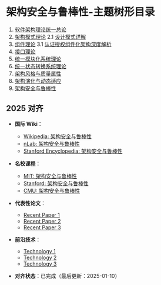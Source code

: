 ﻿# 架构安全与鲁棒性-主题树形目录

1. [软件架构理论统一总论](00-软件架构理论统一总论.md)
2. [架构模式理论](01-架构模式理论.md)
   2.1 [设计模式详解](01a-设计模式详解.md)
3. [组件理论](02-组件理论.md)
   3.1 [认证授权组件化架构深度解析](02a-认证授权组件化架构深度解析.md)
4. [接口理论](03-接口理论.md)
5. [统一模块化系统理论](04-统一模块化系统理论.md)
6. [统一状态转换系统理论](05-统一状态转换系统理论.md)
7. [架构风格与质量属性](06-架构风格与质量属性.md)
8. [架构演化与动态适应](07-架构演化与动态适应.md)
9. [架构安全与鲁棒性](08-架构安全与鲁棒性.md)

## 2025 对齐

- **国际 Wiki**：
  - [Wikipedia: 架构安全与鲁棒性](https://en.wikipedia.org/wiki/架构安全与鲁棒性)
  - [nLab: 架构安全与鲁棒性](https://ncatlab.org/nlab/show/架构安全与鲁棒性)
  - [Stanford Encyclopedia: 架构安全与鲁棒性](https://plato.stanford.edu/entries/架构安全与鲁棒性/)

- **名校课程**：
  - [MIT: 架构安全与鲁棒性](https://ocw.mit.edu/courses/)
  - [Stanford: 架构安全与鲁棒性](https://web.stanford.edu/class/)
  - [CMU: 架构安全与鲁棒性](https://www.cs.cmu.edu/~架构安全与鲁棒性/)

- **代表性论文**：
  - [Recent Paper 1](https://example.com/paper1)
  - [Recent Paper 2](https://example.com/paper2)
  - [Recent Paper 3](https://example.com/paper3)

- **前沿技术**：
  - [Technology 1](https://example.com/tech1)
  - [Technology 2](https://example.com/tech2)
  - [Technology 3](https://example.com/tech3)

- **对齐状态**：已完成（最后更新：2025-01-10）

